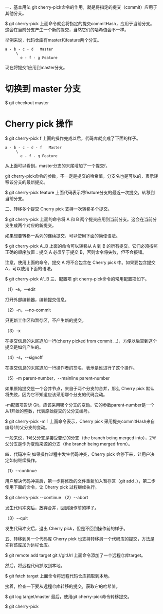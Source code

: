 一、基本用法
git cherry-pick命令的作用，就是将指定的提交（commit）应用于其他分支。


$ git cherry-pick <commitHash>
上面命令就会将指定的提交commitHash，应用于当前分支。这会在当前分支产生一个新的提交，当然它们的哈希值会不一样。

举例来说，代码仓库有master和feature两个分支。


    a - b - c - d   Master
         \
           e - f - g Feature
现在将提交f应用到master分支。


# 切换到 master 分支
$ git checkout master

# Cherry pick 操作
$ git cherry-pick f
上面的操作完成以后，代码库就变成了下面的样子。


    a - b - c - d - f   Master
         \
           e - f - g Feature
从上面可以看到，master分支的末尾增加了一个提交f。

git cherry-pick命令的参数，不一定是提交的哈希值，分支名也是可以的，表示转移该分支的最新提交。


$ git cherry-pick feature
上面代码表示将feature分支的最近一次提交，转移到当前分支。

二、转移多个提交
Cherry pick 支持一次转移多个提交。


$ git cherry-pick <HashA> <HashB>
上面的命令将 A 和 B 两个提交应用到当前分支。这会在当前分支生成两个对应的新提交。

如果想要转移一系列的连续提交，可以使用下面的简便语法。


$ git cherry-pick A..B 
上面的命令可以转移从 A 到 B 的所有提交。它们必须按照正确的顺序放置：提交 A 必须早于提交 B，否则命令将失败，但不会报错。

注意，使用上面的命令，提交 A 将不会包含在 Cherry pick 中。如果要包含提交 A，可以使用下面的语法。


$ git cherry-pick A^..B 
三、配置项
git cherry-pick命令的常用配置项如下。

（1）-e，--edit

打开外部编辑器，编辑提交信息。

（2）-n，--no-commit

只更新工作区和暂存区，不产生新的提交。

（3）-x

在提交信息的末尾追加一行(cherry picked from commit ...)，方便以后查到这个提交是如何产生的。

（4）-s，--signoff

在提交信息的末尾追加一行操作者的签名，表示是谁进行了这个操作。

（5）-m parent-number，--mainline parent-number

如果原始提交是一个合并节点，来自于两个分支的合并，那么 Cherry pick 默认将失败，因为它不知道应该采用哪个分支的代码变动。

-m配置项告诉 Git，应该采用哪个分支的变动。它的参数parent-number是一个从1开始的整数，代表原始提交的父分支编号。


$ git cherry-pick -m 1 <commitHash>
上面命令表示，Cherry pick 采用提交commitHash来自编号1的父分支的变动。

一般来说，1号父分支是接受变动的分支（the branch being merged into），2号父分支是作为变动来源的分支（the branch being merged from）。

四、代码冲突
如果操作过程中发生代码冲突，Cherry pick 会停下来，让用户决定如何继续操作。

（1）--continue

用户解决代码冲突后，第一步将修改的文件重新加入暂存区（git add .），第二步使用下面的命令，让 Cherry pick 过程继续执行。


$ git cherry-pick --continue
（2）--abort

发生代码冲突后，放弃合并，回到操作前的样子。

（3）--quit

发生代码冲突后，退出 Cherry pick，但是不回到操作前的样子。

五、转移到另一个代码库
Cherry pick 也支持转移另一个代码库的提交，方法是先将该库加为远程仓库。


$ git remote add target git://gitUrl
上面命令添加了一个远程仓库target。

然后，将远程代码抓取到本地。


$ git fetch target
上面命令将远程代码仓库抓取到本地。

接着，检查一下要从远程仓库转移的提交，获取它的哈希值。


$ git log target/master
最后，使用git cherry-pick命令转移提交。


$ git cherry-pick <commitHash>
